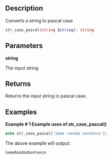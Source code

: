 ## Description

Converts a string to pascal case

```php
str_case_pascal(string $string): string
```

## Parameters

**string**

The input string

## Returns

Returns the input string in pascal case.

## Examples

**Example # 1 Example uses of str_case_pascal()**

```php
echo str_case_pascal('Some random sentence');
```

The above example will output:

```
SomeRandomSentence
```